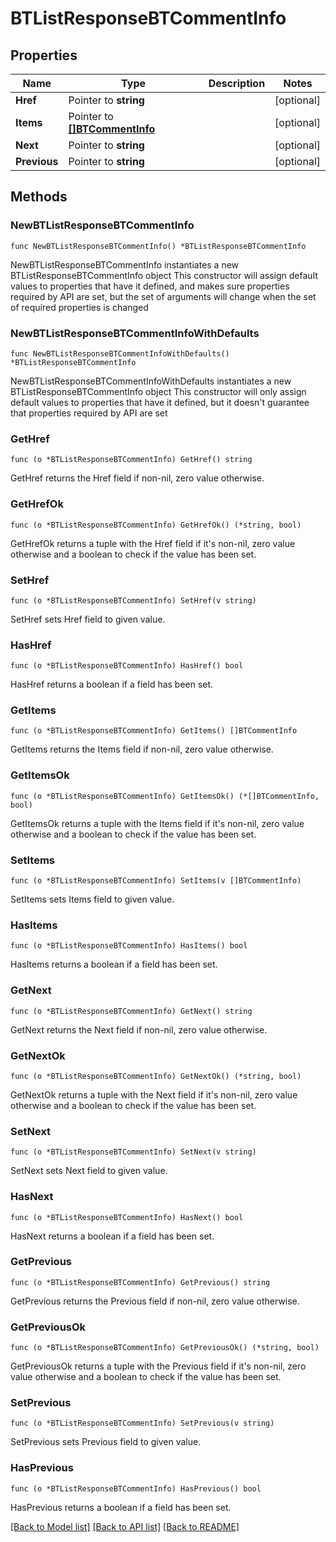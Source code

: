 # BTListResponseBTCommentInfo

## Properties

Name | Type | Description | Notes
------------ | ------------- | ------------- | -------------
**Href** | Pointer to **string** |  | [optional] 
**Items** | Pointer to [**[]BTCommentInfo**](BTCommentInfo.md) |  | [optional] 
**Next** | Pointer to **string** |  | [optional] 
**Previous** | Pointer to **string** |  | [optional] 

## Methods

### NewBTListResponseBTCommentInfo

`func NewBTListResponseBTCommentInfo() *BTListResponseBTCommentInfo`

NewBTListResponseBTCommentInfo instantiates a new BTListResponseBTCommentInfo object
This constructor will assign default values to properties that have it defined,
and makes sure properties required by API are set, but the set of arguments
will change when the set of required properties is changed

### NewBTListResponseBTCommentInfoWithDefaults

`func NewBTListResponseBTCommentInfoWithDefaults() *BTListResponseBTCommentInfo`

NewBTListResponseBTCommentInfoWithDefaults instantiates a new BTListResponseBTCommentInfo object
This constructor will only assign default values to properties that have it defined,
but it doesn't guarantee that properties required by API are set

### GetHref

`func (o *BTListResponseBTCommentInfo) GetHref() string`

GetHref returns the Href field if non-nil, zero value otherwise.

### GetHrefOk

`func (o *BTListResponseBTCommentInfo) GetHrefOk() (*string, bool)`

GetHrefOk returns a tuple with the Href field if it's non-nil, zero value otherwise
and a boolean to check if the value has been set.

### SetHref

`func (o *BTListResponseBTCommentInfo) SetHref(v string)`

SetHref sets Href field to given value.

### HasHref

`func (o *BTListResponseBTCommentInfo) HasHref() bool`

HasHref returns a boolean if a field has been set.

### GetItems

`func (o *BTListResponseBTCommentInfo) GetItems() []BTCommentInfo`

GetItems returns the Items field if non-nil, zero value otherwise.

### GetItemsOk

`func (o *BTListResponseBTCommentInfo) GetItemsOk() (*[]BTCommentInfo, bool)`

GetItemsOk returns a tuple with the Items field if it's non-nil, zero value otherwise
and a boolean to check if the value has been set.

### SetItems

`func (o *BTListResponseBTCommentInfo) SetItems(v []BTCommentInfo)`

SetItems sets Items field to given value.

### HasItems

`func (o *BTListResponseBTCommentInfo) HasItems() bool`

HasItems returns a boolean if a field has been set.

### GetNext

`func (o *BTListResponseBTCommentInfo) GetNext() string`

GetNext returns the Next field if non-nil, zero value otherwise.

### GetNextOk

`func (o *BTListResponseBTCommentInfo) GetNextOk() (*string, bool)`

GetNextOk returns a tuple with the Next field if it's non-nil, zero value otherwise
and a boolean to check if the value has been set.

### SetNext

`func (o *BTListResponseBTCommentInfo) SetNext(v string)`

SetNext sets Next field to given value.

### HasNext

`func (o *BTListResponseBTCommentInfo) HasNext() bool`

HasNext returns a boolean if a field has been set.

### GetPrevious

`func (o *BTListResponseBTCommentInfo) GetPrevious() string`

GetPrevious returns the Previous field if non-nil, zero value otherwise.

### GetPreviousOk

`func (o *BTListResponseBTCommentInfo) GetPreviousOk() (*string, bool)`

GetPreviousOk returns a tuple with the Previous field if it's non-nil, zero value otherwise
and a boolean to check if the value has been set.

### SetPrevious

`func (o *BTListResponseBTCommentInfo) SetPrevious(v string)`

SetPrevious sets Previous field to given value.

### HasPrevious

`func (o *BTListResponseBTCommentInfo) HasPrevious() bool`

HasPrevious returns a boolean if a field has been set.


[[Back to Model list]](../README.md#documentation-for-models) [[Back to API list]](../README.md#documentation-for-api-endpoints) [[Back to README]](../README.md)


